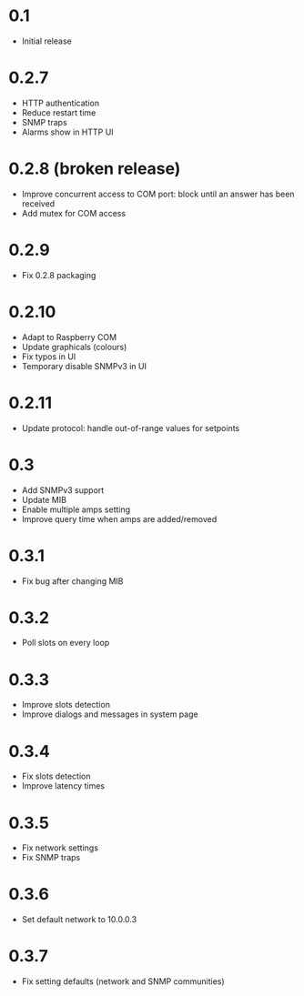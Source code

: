 # 0.1

* Initial release

# 0.2.7

* HTTP authentication
* Reduce restart time
* SNMP traps
* Alarms show in HTTP UI

# 0.2.8 (broken release)

* Improve concurrent access to COM port:
  block until an answer has been received
* Add mutex for COM access

# 0.2.9

* Fix 0.2.8 packaging

# 0.2.10

* Adapt to Raspberry COM
* Update graphicals (colours)
* Fix typos in UI
* Temporary disable SNMPv3 in UI

# 0.2.11

* Update protocol: handle out-of-range values for setpoints

# 0.3

* Add SNMPv3 support
* Update MIB
* Enable multiple amps setting
* Improve query time when amps are added/removed

# 0.3.1

* Fix bug after changing MIB

# 0.3.2

* Poll slots on every loop

# 0.3.3

* Improve slots detection
* Improve dialogs and messages in system page

# 0.3.4

* Fix slots detection
* Improve latency times

# 0.3.5

* Fix network settings
* Fix SNMP traps

# 0.3.6

* Set default network to 10.0.0.3

# 0.3.7

* Fix setting defaults (network and SNMP communities)
